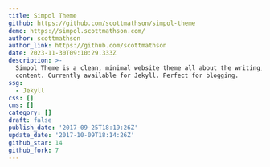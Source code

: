```yaml
---
title: Simpol Theme
github: https://github.com/scottmathson/simpol-theme
demo: https://simpol.scottmathson.com/
author: scottmathson
author_link: https://github.com/scottmathson
date: 2023-11-30T09:10:29.333Z
description: >-
  Simpol Theme is a clean, minimal website theme all about the writing, the
  content. Currently available for Jekyll. Perfect for blogging.
ssg:
  - Jekyll
css: []
cms: []
category: []
draft: false
publish_date: '2017-09-25T18:19:26Z'
update_date: '2017-10-09T18:14:26Z'
github_star: 14
github_fork: 7
---
```

